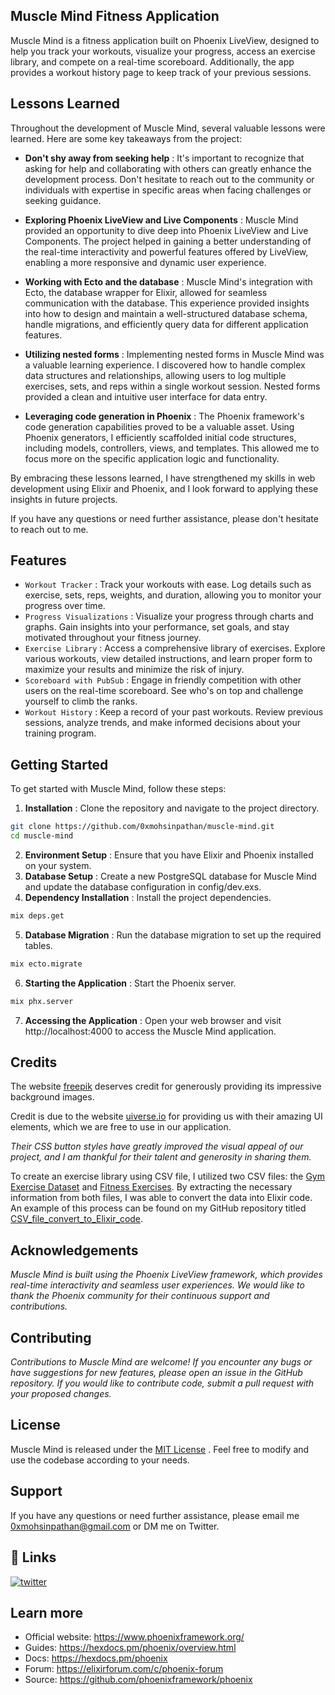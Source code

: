 
## Muscle Mind Fitness Application

Muscle Mind is a fitness application built on Phoenix LiveView, designed to help you track your workouts, visualize your progress, access an exercise library, and compete on a real-time scoreboard. Additionally, the app provides a workout history page to keep track of your previous sessions.


## Lessons Learned

Throughout the development of Muscle Mind, several valuable lessons were learned. Here are some key takeaways from the project:

* **Don't shy away from seeking help** : It's important to recognize that asking for help and collaborating with others can greatly enhance the development process. Don't hesitate to reach out to the community or individuals with expertise in specific areas when facing challenges or seeking guidance.

* **Exploring Phoenix LiveView and Live Components** : Muscle Mind provided an opportunity to dive deep into Phoenix LiveView and Live Components. The project helped in gaining a better understanding of the real-time interactivity and powerful features offered by LiveView, enabling a more responsive and dynamic user experience.

* **Working with Ecto and the database** : Muscle Mind's integration with Ecto, the database wrapper for Elixir, allowed for seamless communication with the database. This experience provided insights into how to design and maintain a well-structured database schema, handle migrations, and efficiently query data for different application features.

* **Utilizing nested forms** : Implementing nested forms in Muscle Mind was a valuable learning experience. I discovered how to handle complex data structures and relationships, allowing users to log multiple exercises, sets, and reps within a single workout session. Nested forms provided a clean and intuitive user interface for data entry.

* **Leveraging code generation in Phoenix** : The Phoenix framework's code generation capabilities proved to be a valuable asset. Using Phoenix generators, I efficiently scaffolded initial code structures, including models, controllers, views, and templates. This allowed me to focus more on the specific application logic and functionality.

By embracing these lessons learned, I have strengthened my skills in web development using Elixir and Phoenix, and I look forward to applying these insights in future projects.

If you have any questions or need further assistance, please don't hesitate to reach out to me.
## Features

- `Workout Tracker` : Track your workouts with ease. Log details such as exercise, sets, reps, weights, and duration, allowing you to monitor your progress over time.
- `Progress Visualizations` : Visualize your progress through charts and graphs. Gain insights into your performance, set goals, and stay motivated throughout your fitness journey.
- `Exercise Library` : Access a comprehensive library of exercises. Explore various workouts, view detailed instructions, and learn proper form to maximize your results and minimize the risk of injury.
- `Scoreboard with PubSub` : Engage in friendly competition with other users on the real-time scoreboard. See who's on top and challenge yourself to climb the ranks.
- `Workout History` : Keep a record of your past workouts. Review previous sessions, analyze trends, and make informed decisions about your training program.


## Getting Started

To get started with Muscle Mind, follow these steps:

1. **Installation** : Clone the repository and navigate to the project directory.
```bash
git clone https://github.com/0xmohsinpathan/muscle-mind.git
cd muscle-mind 
```
2. **Environment Setup** : Ensure that you have Elixir and Phoenix installed on your system.
3. **Database Setup** : Create a new PostgreSQL database for Muscle Mind and update the database configuration in config/dev.exs.
4. **Dependency Installation** : Install the project dependencies.
```bash
mix deps.get 
```
5. **Database Migration** : Run the database migration to set up the required tables.
```bash
mix ecto.migrate
```
6. **Starting the Application** : Start the Phoenix server.
```bash
mix phx.server
```
7. **Accessing the Application** : Open your web browser and visit http://localhost:4000 to access the Muscle Mind application.
    
## Credits
The website [freepik](https://www.freepik.com/free-photos-vectors/gym-background) deserves credit for generously providing its impressive background images.

Credit is due to the website [uiverse.io](https://uiverse.io/) for providing us with their amazing UI elements, which we are free to use in our application.

*Their CSS button styles have greatly improved the visual appeal of our project, and I am thankful for their talent and generosity in sharing them.*

To create an exercise library using CSV file, I utilized two CSV files: the [Gym Exercise Dataset](https://www.kaggle.com/datasets/niharika41298/gym-exercise-data) and [Fitness Exercises](https://www.kaggle.com/datasets/edoardoba/fitness-exercises-with-animations). By extracting the necessary information from both files, I was able to convert the data into Elixir code. An example of this process can be found on my GitHub repository titled [CSV_file_convert_to_Elixir_code](https://github.com/0xmohsinpathan/CSV_file_convert_to_Elixir_code).
## Acknowledgements

*Muscle Mind is built using the Phoenix LiveView framework, which provides real-time interactivity and seamless user experiences. We would like to thank the Phoenix community for their continuous support and contributions.*
## Contributing

*Contributions to Muscle Mind are welcome! If you encounter any bugs or have suggestions for new features, please open an issue in the GitHub repository. If you would like to contribute code, submit a pull request with your proposed changes.*


## License


Muscle Mind is released under the [MIT License](https://choosealicense.com/licenses/mit/) . Feel free to modify and use the codebase according to your needs.
## Support

If you have any questions or need further assistance, please email me 0xmohsinpathan@gmail.com or DM me on Twitter.


## 🔗 Links

[![twitter](https://img.shields.io/badge/twitter-1DA1F2?style=for-the-badge&logo=twitter&logoColor=white)](https://twitter.com/0xMohsin)



## Learn more

  * Official website: https://www.phoenixframework.org/
  * Guides: https://hexdocs.pm/phoenix/overview.html
  * Docs: https://hexdocs.pm/phoenix
  * Forum: https://elixirforum.com/c/phoenix-forum
  * Source: https://github.com/phoenixframework/phoenix
